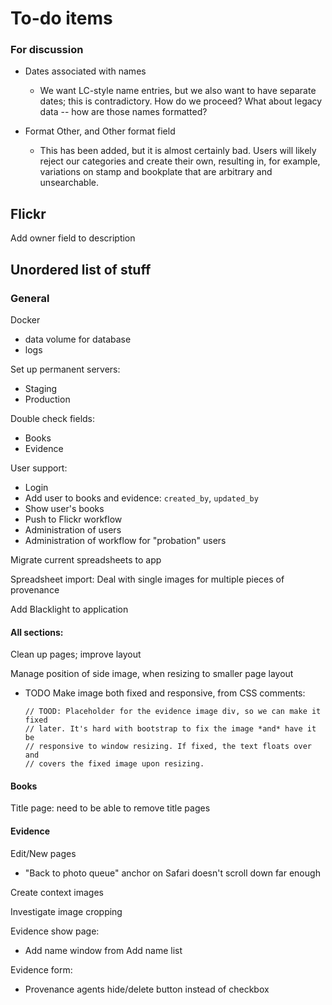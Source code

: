 # To-do items

### For discussion

- Dates associated with names
    + We want LC-style name entries, but we also want to have separate dates;
      this is contradictory. How do we proceed? What about legacy data -- how
      are those names formatted?

- Format Other, and Other format field
    + This has been added, but it is almost certainly bad. Users will likely
      reject our categories and create their own, resulting in, for example,
      variations on stamp and bookplate that are arbitrary and unsearchable.

## Flickr

Add owner field to description

## Unordered list of stuff

### General

Docker

  - data volume for database
  - logs

Set up permanent servers:

- Staging
- Production

Double check fields:

- Books
- Evidence

User support:

  - Login
  - Add user to books and evidence: `created_by`, `updated_by`
  - Show user's books
  - Push to Flickr workflow
  - Administration of users
  - Administration of workflow for "probation" users

Migrate current spreadsheets to app

Spreadsheet import: Deal with single images for multiple pieces of provenance

Add Blacklight to application

#### All sections:

Clean up pages; improve layout

Manage position of side image, when resizing to smaller page layout

  - TODO Make image both fixed and responsive, from CSS comments:

        // TOOD: Placeholder for the evidence image div, so we can make it fixed
        // later. It's hard with bootstrap to fix the image *and* have it be
        // responsive to window resizing. If fixed, the text floats over and
        // covers the fixed image upon resizing.

#### Books ####

Title page: need to be able to remove title pages

#### Evidence

Edit/New pages

- "Back to photo queue" anchor on Safari doesn't scroll down far enough

Create context images

Investigate image cropping

Evidence show page:

- Add name window from Add name list

Evidence form:

- Provenance agents hide/delete button instead of checkbox

